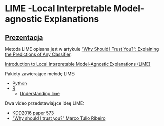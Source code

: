 ﻿# LIME -Local Interpretable Model-agnostic Explanations

## [Prezentacja](https://github.com/mi2-warsaw/MI2DataLab_Seminarium/blob/master/2018_01_23_LIME/LIME.pdf)

Metoda LIME opisana jest w artykule [“Why Should I Trust You?”: Explaining the Predictions of Any Classifier](https://arxiv.org/abs/1602.04938).

[Introduction to Local Interpretable Model-Agnostic Explanations (LIME)](https://www.oreilly.com/learning/introduction-to-local-interpretable-model-agnostic-explanations-lime)


Pakiety zawierające metodę LIME:
* [Python](https://github.com/marcotcr/lime)
* [R](https://github.com/thomasp85/lime)
	* [Understanding lime](https://cran.r-project.org/web/packages/lime/vignettes/Understanding_lime.html)

	
Dwa video przedstawiające ideę LIME:
* [KDD2016 paper 573](https://www.youtube.com/watch?v=hUnRCxnydCc)
* ["Why should I trust you?" Marco Tulio Ribeiro](https://www.youtube.com/watch?v=KP7-JtFMLo4)

